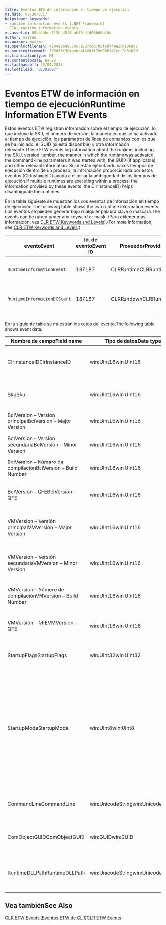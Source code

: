 ```yaml
---
title: Eventos ETW de información en tiempo de ejecución
ms.date: 03/30/2017
helpviewer_keywords:
- runtime information events [.NET Framework]
- ETW, runtime information events
ms.assetid: 68b4edbc-7f3b-45f6-ab75-4fd066d6af9a
author: mairaw
ms.author: mairaw
ms.openlocfilehash: 4244196a957c67a807cdb705f6d74ee2b41869d7
ms.sourcegitcommit: 3d5d33f384eeba41b2dff79d096f47ccc8d8f03d
ms.translationtype: MT
ms.contentlocale: es-ES
ms.lasthandoff: 05/04/2018
ms.locfileid: "33391607"
---
```

# <a name="runtime-information-etw-events"></a><span data-ttu-id="6bee6-102">Eventos ETW de información en tiempo de ejecución</span><span class="sxs-lookup"><span data-stu-id="6bee6-102">Runtime Information ETW Events</span></span>
<span data-ttu-id="6bee6-103">Estos eventos ETW registran información sobre el tiempo de ejecución, lo que incluye la SKU, el número de versión, la manera en que se ha activado el tiempo de ejecución, los parámetros de línea de comandos con los que se ha iniciado, el GUID (si está disponible) y otra información relevante.</span><span class="sxs-lookup"><span data-stu-id="6bee6-103">These ETW events log information about the runtime, including the SKU, version number, the manner in which the runtime was activated, the command-line parameters it was started with, the GUID (if applicable), and other relevant information.</span></span> <span data-ttu-id="6bee6-104">Si se están ejecutando varios tiempos de ejecución dentro de un proceso, la información proporcionada por estos eventos (ClrInstanceID) ayuda a eliminar la ambigüedad de los tiempos de ejecución.</span><span class="sxs-lookup"><span data-stu-id="6bee6-104">If multiple runtimes are executing within a process, the information provided by these events (the ClrInstanceID) helps disambiguate the runtimes.</span></span>  
  
 <span data-ttu-id="6bee6-105">En la tabla siguiente se muestran los dos eventos de información en tiempo de ejecución.</span><span class="sxs-lookup"><span data-stu-id="6bee6-105">The following table shows the two runtime information events.</span></span> <span data-ttu-id="6bee6-106">Los eventos se pueden generar bajo cualquier palabra clave o máscara.</span><span class="sxs-lookup"><span data-stu-id="6bee6-106">The events can be raised under any keyword or mask.</span></span> <span data-ttu-id="6bee6-107">(Para obtener más información, vea [CLR ETW Keywords and Levels](../../../docs/framework/performance/clr-etw-keywords-and-levels.md)).</span><span class="sxs-lookup"><span data-stu-id="6bee6-107">(For more information, see [CLR ETW Keywords and Levels](../../../docs/framework/performance/clr-etw-keywords-and-levels.md).)</span></span>  
  
|<span data-ttu-id="6bee6-108">evento</span><span class="sxs-lookup"><span data-stu-id="6bee6-108">Event</span></span>|<span data-ttu-id="6bee6-109">Id. de evento</span><span class="sxs-lookup"><span data-stu-id="6bee6-109">Event ID</span></span>|<span data-ttu-id="6bee6-110">Proveedor</span><span class="sxs-lookup"><span data-stu-id="6bee6-110">Provider</span></span>|<span data-ttu-id="6bee6-111">Descripción</span><span class="sxs-lookup"><span data-stu-id="6bee6-111">Description</span></span>|  
|-----------|--------------|--------------|-----------------|  
|`RuntimeInformationEvent`|<span data-ttu-id="6bee6-112">187</span><span class="sxs-lookup"><span data-stu-id="6bee6-112">187</span></span>|<span data-ttu-id="6bee6-113">CLRRuntime</span><span class="sxs-lookup"><span data-stu-id="6bee6-113">CLRRuntime</span></span>|<span data-ttu-id="6bee6-114">Se genera cuando se carga un tiempo de ejecución.</span><span class="sxs-lookup"><span data-stu-id="6bee6-114">Raised when a runtime is loaded.</span></span>|  
|`RuntimeInformationDCStart`|<span data-ttu-id="6bee6-115">187</span><span class="sxs-lookup"><span data-stu-id="6bee6-115">187</span></span>|<span data-ttu-id="6bee6-116">CLRRundown</span><span class="sxs-lookup"><span data-stu-id="6bee6-116">CLRRundown</span></span>|<span data-ttu-id="6bee6-117">Enumera los tiempos de ejecución que se han cargado.</span><span class="sxs-lookup"><span data-stu-id="6bee6-117">Enumerates the runtimes that are loaded.</span></span>|  
  
 <span data-ttu-id="6bee6-118">En la siguiente tabla se muestran los datos del evento.</span><span class="sxs-lookup"><span data-stu-id="6bee6-118">The following table shows event data.</span></span>  
  
|<span data-ttu-id="6bee6-119">Nombre de campo</span><span class="sxs-lookup"><span data-stu-id="6bee6-119">Field name</span></span>|<span data-ttu-id="6bee6-120">Tipo de datos</span><span class="sxs-lookup"><span data-stu-id="6bee6-120">Data type</span></span>|<span data-ttu-id="6bee6-121">Descripción</span><span class="sxs-lookup"><span data-stu-id="6bee6-121">Description</span></span>|  
|----------------|---------------|-----------------|  
|<span data-ttu-id="6bee6-122">ClrInstanceID</span><span class="sxs-lookup"><span data-stu-id="6bee6-122">ClrInstanceID</span></span>|<span data-ttu-id="6bee6-123">win:UInt16</span><span class="sxs-lookup"><span data-stu-id="6bee6-123">win:UInt16</span></span>|<span data-ttu-id="6bee6-124">Identificador único para la instancia de CLR o CoreCLR.</span><span class="sxs-lookup"><span data-stu-id="6bee6-124">Unique ID for the instance of CLR or CoreCLR.</span></span>|  
|<span data-ttu-id="6bee6-125">Sku</span><span class="sxs-lookup"><span data-stu-id="6bee6-125">Sku</span></span>|<span data-ttu-id="6bee6-126">win:UInt16</span><span class="sxs-lookup"><span data-stu-id="6bee6-126">win:UInt16</span></span>|<span data-ttu-id="6bee6-127">1 – CLR de escritorio.</span><span class="sxs-lookup"><span data-stu-id="6bee6-127">1 – Desktop CLR.</span></span><br /><br /> <span data-ttu-id="6bee6-128">2 – CoreCLR.</span><span class="sxs-lookup"><span data-stu-id="6bee6-128">2 – CoreCLR.</span></span>|  
|<span data-ttu-id="6bee6-129">BclVersion – Versión principal</span><span class="sxs-lookup"><span data-stu-id="6bee6-129">BclVersion – Major Version</span></span>|<span data-ttu-id="6bee6-130">win:UInt16</span><span class="sxs-lookup"><span data-stu-id="6bee6-130">win:UInt16</span></span>|<span data-ttu-id="6bee6-131">Versión principal de mscorlib.dll.</span><span class="sxs-lookup"><span data-stu-id="6bee6-131">Major version of mscorlib.dll.</span></span>|  
|<span data-ttu-id="6bee6-132">BclVersion – Versión secundaria</span><span class="sxs-lookup"><span data-stu-id="6bee6-132">BclVersion – Minor Version</span></span>|<span data-ttu-id="6bee6-133">win:UInt16</span><span class="sxs-lookup"><span data-stu-id="6bee6-133">win:UInt16</span></span>|<span data-ttu-id="6bee6-134">Número de versión secundaria de mscorlib.dll.</span><span class="sxs-lookup"><span data-stu-id="6bee6-134">Minor version number of mscorlib.dll.</span></span>|  
|<span data-ttu-id="6bee6-135">BclVersion – Número de compilación</span><span class="sxs-lookup"><span data-stu-id="6bee6-135">BclVersion – Build Number</span></span>|<span data-ttu-id="6bee6-136">win:UInt16</span><span class="sxs-lookup"><span data-stu-id="6bee6-136">win:UInt16</span></span>|<span data-ttu-id="6bee6-137">Número de compilación de mscorlib.dll.</span><span class="sxs-lookup"><span data-stu-id="6bee6-137">Build number of mscorlib.dll.</span></span>|  
|<span data-ttu-id="6bee6-138">BclVersion – QFE</span><span class="sxs-lookup"><span data-stu-id="6bee6-138">BclVersion – QFE</span></span>|<span data-ttu-id="6bee6-139">win:UInt16</span><span class="sxs-lookup"><span data-stu-id="6bee6-139">win:UInt16</span></span>|<span data-ttu-id="6bee6-140">Número de versión de revisión de mscorlib.dll.</span><span class="sxs-lookup"><span data-stu-id="6bee6-140">Hotfix version number of mscorlib.dll.</span></span>|  
|<span data-ttu-id="6bee6-141">VMVersion – Versión principal</span><span class="sxs-lookup"><span data-stu-id="6bee6-141">VMVersion – Major Version</span></span>|<span data-ttu-id="6bee6-142">win:UInt16</span><span class="sxs-lookup"><span data-stu-id="6bee6-142">win:UInt16</span></span>|<span data-ttu-id="6bee6-143">Versión de clr.dll o coreclr.dll, en función de la SKU.</span><span class="sxs-lookup"><span data-stu-id="6bee6-143">Version of clr.dll or coreclr.dll, depending on SKU.</span></span>|  
|<span data-ttu-id="6bee6-144">VMVersion – Versión secundaria</span><span class="sxs-lookup"><span data-stu-id="6bee6-144">VMVersion – Minor Version</span></span>|<span data-ttu-id="6bee6-145">win:UInt16</span><span class="sxs-lookup"><span data-stu-id="6bee6-145">win:UInt16</span></span>|<span data-ttu-id="6bee6-146">Versión secundaria de clr.dll o coreclr.dll, en función de la SKU.</span><span class="sxs-lookup"><span data-stu-id="6bee6-146">Minor version of clr.dll or coreclr.dll, depending on SKU.</span></span>|  
|<span data-ttu-id="6bee6-147">VMVersion – Número de compilación</span><span class="sxs-lookup"><span data-stu-id="6bee6-147">VMVersion – Build Number</span></span>|<span data-ttu-id="6bee6-148">win:UInt16</span><span class="sxs-lookup"><span data-stu-id="6bee6-148">win:UInt16</span></span>|<span data-ttu-id="6bee6-149">Número de compilación de clr.dll o coreclr.dll.</span><span class="sxs-lookup"><span data-stu-id="6bee6-149">Build number of clr.dll or coreclr.dll.</span></span>|  
|<span data-ttu-id="6bee6-150">VMVersion – QFE</span><span class="sxs-lookup"><span data-stu-id="6bee6-150">VMVersion – QFE</span></span>|<span data-ttu-id="6bee6-151">win:UInt16</span><span class="sxs-lookup"><span data-stu-id="6bee6-151">win:UInt16</span></span>|<span data-ttu-id="6bee6-152">Número de versión de revisión de clr.dll o coreclr.dll.</span><span class="sxs-lookup"><span data-stu-id="6bee6-152">Hotfix version number of clr.dll or coreclr.dll.</span></span>|  
|<span data-ttu-id="6bee6-153">StartupFlags</span><span class="sxs-lookup"><span data-stu-id="6bee6-153">StartupFlags</span></span>|<span data-ttu-id="6bee6-154">win:UInt32</span><span class="sxs-lookup"><span data-stu-id="6bee6-154">win:UInt32</span></span>|<span data-ttu-id="6bee6-155">Marcas de inicio definidas en mscoree.h.</span><span class="sxs-lookup"><span data-stu-id="6bee6-155">Startup flags defined in mscoree.h.</span></span>|  
|<span data-ttu-id="6bee6-156">StartupMode</span><span class="sxs-lookup"><span data-stu-id="6bee6-156">StartupMode</span></span>|<span data-ttu-id="6bee6-157">win:UInt8</span><span class="sxs-lookup"><span data-stu-id="6bee6-157">win:UInt8</span></span>|<span data-ttu-id="6bee6-158">0x01: ejecutable administrado.</span><span class="sxs-lookup"><span data-stu-id="6bee6-158">0x01 - Managed executable.</span></span><br /><br /> <span data-ttu-id="6bee6-159">0x02: CLR hospedado.</span><span class="sxs-lookup"><span data-stu-id="6bee6-159">0x02 - Hosted CLR.</span></span><br /><br /> <span data-ttu-id="6bee6-160">0x04: interoperabilidad administrada de C++.</span><span class="sxs-lookup"><span data-stu-id="6bee6-160">0x04 - C++ managed interop.</span></span><br /><br /> <span data-ttu-id="6bee6-161">0x08: activado para COM.</span><span class="sxs-lookup"><span data-stu-id="6bee6-161">0x08 - COM-activated.</span></span><br /><br /> <span data-ttu-id="6bee6-162">0x10: otros.</span><span class="sxs-lookup"><span data-stu-id="6bee6-162">0x10 - Other.</span></span>|  
|<span data-ttu-id="6bee6-163">CommandLine</span><span class="sxs-lookup"><span data-stu-id="6bee6-163">CommandLine</span></span>|<span data-ttu-id="6bee6-164">win:UnicodeString</span><span class="sxs-lookup"><span data-stu-id="6bee6-164">win:UnicodeString</span></span>|<span data-ttu-id="6bee6-165">Distinto de NULL únicamente si StartupMode=0x01.</span><span class="sxs-lookup"><span data-stu-id="6bee6-165">Non-null only if StartupMode=0x01.</span></span>|  
|<span data-ttu-id="6bee6-166">ComObjectGUID</span><span class="sxs-lookup"><span data-stu-id="6bee6-166">ComObjectGUID</span></span>|<span data-ttu-id="6bee6-167">win:GUID</span><span class="sxs-lookup"><span data-stu-id="6bee6-167">win:GUID</span></span>|<span data-ttu-id="6bee6-168">Distinto de NULL únicamente si StartupMode=0x08.</span><span class="sxs-lookup"><span data-stu-id="6bee6-168">Non-null only if StartupMode=0x08.</span></span>|  
|<span data-ttu-id="6bee6-169">RuntimeDLLPath</span><span class="sxs-lookup"><span data-stu-id="6bee6-169">RuntimeDLLPath</span></span>|<span data-ttu-id="6bee6-170">win:UnicodeString</span><span class="sxs-lookup"><span data-stu-id="6bee6-170">win:UnicodeString</span></span>|<span data-ttu-id="6bee6-171">Ruta de acceso al archivo .dll de CLR que se ha cargado en el proceso.</span><span class="sxs-lookup"><span data-stu-id="6bee6-171">Path to the CLR .dll file that was loaded into the process.</span></span>|  
  
## <a name="see-also"></a><span data-ttu-id="6bee6-172">Vea también</span><span class="sxs-lookup"><span data-stu-id="6bee6-172">See Also</span></span>  
 [<span data-ttu-id="6bee6-173">CLR ETW Events (Eventos ETW de CLR)</span><span class="sxs-lookup"><span data-stu-id="6bee6-173">CLR ETW Events</span></span>](../../../docs/framework/performance/clr-etw-events.md)
